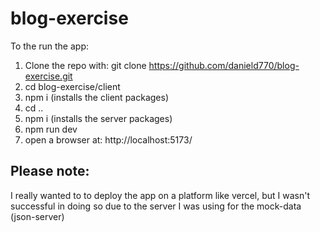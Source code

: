 # blog-exercise
To the run the app:

1) Clone the repo with: git clone https://github.com/danield770/blog-exercise.git
2) cd blog-exercise/client
3) npm i (installs the client packages)
4) cd ..
5) npm i (installs the server packages)
6) npm run dev
7) open a browser at: http://localhost:5173/

Please note:
--
I really wanted to to deploy the app on a platform like vercel, but I wasn't successful in doing so due to the server I was using for the mock-data (json-server)

